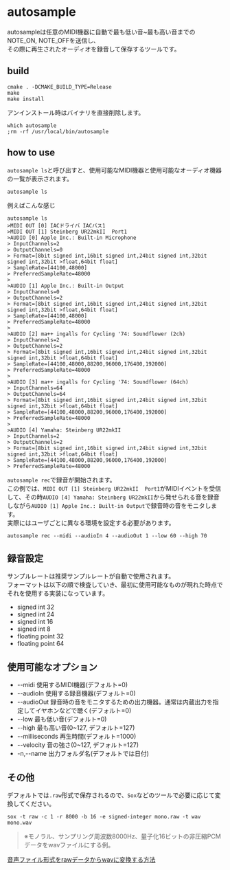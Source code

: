 # autosample
autosampleは任意のMIDI機器に自動で最も低い音~最も高い音までのNOTE_ON, NOTE_OFFを送信し、  
その際に再生されたオーディオを録音して保存するツールです。  

## build
````
cmake . -DCMAKE_BUILD_TYPE=Release
make
make install
````

アンインストール時はバイナリを直接削除します。
````
which autosample
;rm -rf /usr/local/bin/autosample
````

## how to use
`autosample ls`と呼び出すと、使用可能なMIDI機器と使用可能なオーディオ機器の一覧が表示されます。
````
autosample ls
````

例えばこんな感じ
````
autosample ls
>MIDI OUT [0] IACドライバ IACバス1
>MIDI OUT [1] Steinberg UR22mkII  Port1
>AUDIO [0] Apple Inc.: Built-in Microphone
> InputChannels=2
> OutputChannels=0
> Format=[8bit signed int,16bit signed int,24bit signed int,32bit signed int,32bit >float,64bit float]
> SampleRate=[44100,48000]
> PreferredSampleRate=48000
>
>AUDIO [1] Apple Inc.: Built-in Output
> InputChannels=0
> OutputChannels=2
> Format=[8bit signed int,16bit signed int,24bit signed int,32bit signed int,32bit >float,64bit float]
> SampleRate=[44100,48000]
> PreferredSampleRate=48000
>
>AUDIO [2] ma++ ingalls for Cycling '74: Soundflower (2ch)
> InputChannels=2
> OutputChannels=2
> Format=[8bit signed int,16bit signed int,24bit signed int,32bit signed int,32bit >float,64bit float]
> SampleRate=[44100,48000,88200,96000,176400,192000]
> PreferredSampleRate=48000
>
>AUDIO [3] ma++ ingalls for Cycling '74: Soundflower (64ch)
> InputChannels=64
> OutputChannels=64
> Format=[8bit signed int,16bit signed int,24bit signed int,32bit signed int,32bit >float,64bit float]
> SampleRate=[44100,48000,88200,96000,176400,192000]
> PreferredSampleRate=48000
>
>AUDIO [4] Yamaha: Steinberg UR22mkII 
> InputChannels=2
> OutputChannels=2
> Format=[8bit signed int,16bit signed int,24bit signed int,32bit signed int,32bit >float,64bit float]
> SampleRate=[44100,48000,88200,96000,176400,192000]
> PreferredSampleRate=48000
````

`autosample rec`で録音が開始されます。  
この例では、`MIDI OUT [1] Steinberg UR22mkII  Port1`がMIDIイベントを受信して、その時`AUDIO [4] Yamaha: Steinberg UR22mkII`から発せられる音を録音しながら`AUDIO [1] Apple Inc.: Built-in Output`で録音時の音をモニタします。  
実際にはユーザごとに異なる環境を設定する必要があります。
````
autosample rec --midi --audioIn 4 --audioOut 1 --low 60 --high 70
````

## 録音設定
サンプルレートは推奨サンプルレートが自動で使用されます。  
フォーマットは以下の順で検査していき、最初に使用可能なものが現れた時点でそれを使用する実装になっています。
* signed int 32
* signed int 24
* signed int 16
* signed int 8
* floating point 32
* floating point 64

## 使用可能なオプション
* --midi 使用するMIDI機器(デフォルト=0)
* --audioIn 使用する録音機器(デフォルト=0)
* --audioOut 録音時の音をモニタするための出力機器。通常は内蔵出力を指定してイヤホンなどで聴く(デフォルト=0)
* --low 最も低い音(デフォルト=0)
* --high 最も高い音(0~127, デフォルト=127)
* --milliseconds 再生時間(デフォルト=1000)
* --velocity 音の強さ(0~127, デフォルト=127)
* -n,--name 出力フォルダ名(デフォルトでは日付)

## その他
デフォルトでは`.raw`形式で保存されるので、`Sox`などのツールで必要に応じて変換してください。
````
sox -t raw -c 1 -r 8000 -b 16 -e signed-integer mono.raw -t wav mono.wav
````
> ※モノラル、サンプリング周波数8000Hz、量子化16ビットの非圧縮PCMデータをwavファイルにする例。

[音声ファイル形式をrawデータからwavに変換する方法](https://blog.goo.ne.jp/n-best/e/90fea78acf1eb039f291c0ee7a5fd76f)